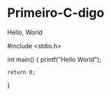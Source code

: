# Primeiro-C-digo
Hello, World

#include <stdio.h>

int main()
{
    printf("Hello World");

    return 0;
}
